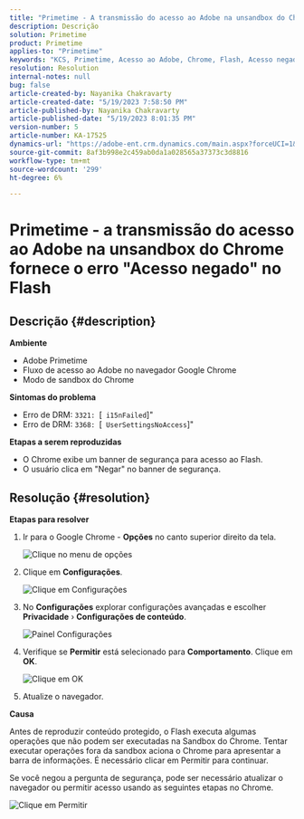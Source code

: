 ```yaml
---
title: "Primetime - A transmissão do acesso ao Adobe na unsandbox do Chrome fornece o erro \"Acesso negado\" no Flash"
description: Descrição
solution: Primetime
product: Primetime
applies-to: "Primetime"
keywords: "KCS, Primetime, Acesso ao Adobe, Chrome, Flash, Acesso negado"
resolution: Resolution
internal-notes: null
bug: false
article-created-by: Nayanika Chakravarty
article-created-date: "5/19/2023 7:58:50 PM"
article-published-by: Nayanika Chakravarty
article-published-date: "5/19/2023 8:01:35 PM"
version-number: 5
article-number: KA-17525
dynamics-url: "https://adobe-ent.crm.dynamics.com/main.aspx?forceUCI=1&pagetype=entityrecord&etn=knowledgearticle&id=59412f8d-7ff6-ed11-8848-6045bd006a22"
source-git-commit: 8af3b998e2c459ab0da1a028565a37373c3d8816
workflow-type: tm+mt
source-wordcount: '299'
ht-degree: 6%

---
```


# Primetime - a transmissão do acesso ao Adobe na unsandbox do Chrome fornece o erro &quot;Acesso negado&quot; no Flash

## Descrição {#description}


<b>Ambiente</b>

- Adobe Primetime
- Fluxo de acesso ao Adobe no navegador Google Chrome
- Modo de sandbox do Chrome


<b>Sintomas do problema</b>

- Erro de DRM: `3321: `[` i15nFailed`]&quot;
- Erro de DRM: `3368: `[` UserSettingsNoAccess`]&quot;


<b>Etapas a serem reproduzidas</b>

- O Chrome exibe um banner de segurança para acesso ao Flash.
- O usuário clica em &quot;Negar&quot; no banner de segurança.



## Resolução {#resolution}


<b>Etapas para resolver</b>

1. Ir para o Google Chrome - <b>Opções</b> no canto superior direito da tela.


   ![Clique no menu de opções](https://helpx.adobe.com/content/dam/help/en/adobe-access/kb/error-3321/jcr%3acontent/main-pars/procedure/proc_par/step_0/step_par/image/setting_menu.png "Clique no menu de opções")
2. Clique em <b>Configurações</b>.





   ![Clique em Configurações](https://helpx.adobe.com/content/dam/help/en/adobe-access/kb/error-3321/jcr%3acontent/main-pars/procedure/proc_par/step_1/step_par/image/3.jpg "Clique em Configurações")
3. No <b>Configurações</b> explorar configurações avançadas e escolher <b>Privacidade</b> › <b>Configurações de conteúdo</b>.

   ![Painel Configurações](https://helpx.adobe.com/content/dam/help/en/adobe-access/kb/error-3321/jcr%3acontent/main-pars/procedure/proc_par/step_2/step_par/image/5.jpg "Painel Configurações")
4. Verifique se <b>Permitir</b> está selecionado para <b>Comportamento</b>. Clique em <b>OK</b>.





   ![Clique em OK](https://helpx.adobe.com/content/dam/help/en/adobe-access/kb/error-3321/jcr%3acontent/main-pars/procedure/proc_par/step_3/step_par/image/unsandbox_settings.png "Clique em OK")
5. Atualize o navegador.


<b>Causa</b>

Antes de reproduzir conteúdo protegido, o Flash executa algumas operações que não podem ser executadas na Sandbox do Chrome. Tentar executar operações fora da sandbox aciona o Chrome para apresentar a barra de informações. É necessário clicar em Permitir para continuar.

Se você negou a pergunta de segurança, pode ser necessário atualizar o navegador ou permitir acesso usando as seguintes etapas no Chrome.

![Clique em Permitir](https://helpx.adobe.com/content/dam/help/en/adobe-access/kb/error-3321/jcr%3acontent/main-pars/image/chrome_infobar.png "Clique em Permitir")

